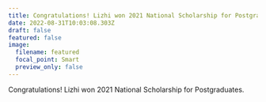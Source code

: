 ```yaml
---
title: Congratulations! Lizhi won 2021 National Scholarship for Postgraduates.
date: 2022-08-31T10:03:08.303Z
draft: false
featured: false
image:
  filename: featured
  focal_point: Smart
  preview_only: false
---
```

Congratulations! Lizhi won 2021 National Scholarship for Postgraduates.